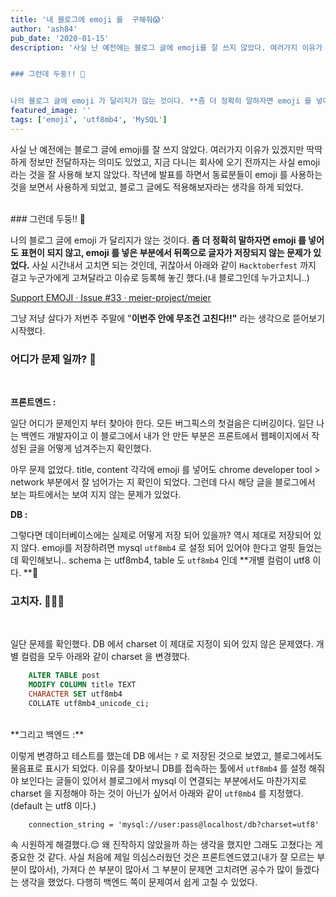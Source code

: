 ```yaml
---
title: '내 블로그에 emoji 를  구해줘😱'
author: 'ash84'
pub_date: '2020-01-15'
description: '사실 난 예전에는 블로그 글에 emoji를 잘 쓰지 않았다. 여러가지 이유가 있겠지만 딱딱하게 정보만 전달하자는 의미도 있었고, 지금 다니는 회사에 오기 전까지는 사실 emoji 라는 것을 잘 사용해 보지 않았다. 작년에 발표를 하면서 동료분들이 emoji 를 사용하는 것을 보면서 사용하게 되었고, 블로그 글에도 적용해보자라는 생각을 하게 되었다. 


### 그런데 두둥!! 🤯


나의 블로그 글에 emoji 가 달리지가 않는 것이다. **좀 더 정확히 말하자면 emoji 를 넣어도 표현이 되지 않고, emoji'
featured_image: ''
tags: ['emoji', 'utf8mb4', 'MySQL']
---
```


사실 난 예전에는 블로그 글에 emoji를 잘 쓰지 않았다. 여러가지 이유가 있겠지만 딱딱하게 정보만 전달하자는 의미도 있었고, 지금 다니는 회사에 오기 전까지는 사실 emoji 라는 것을 잘 사용해 보지 않았다. 작년에 발표를 하면서 동료분들이 emoji 를 사용하는 것을 보면서 사용하게 되었고, 블로그 글에도 적용해보자라는 생각을 하게 되었다. 

<br/>
### 그런데 두둥!! 🤯
<br/>

나의 블로그 글에 emoji 가 달리지가 않는 것이다. **좀 더 정확히 말하자면 emoji 를 넣어도 표현이 되지 않고, emoji 를 넣은 부분에서 뒤쪽으로 글자가 저장되지 않는 문제가 있었다.** 사실 시간내서 고치면 되는 것인데, 귀찮아서 아래와 같이 `Hacktoberfest` 까지 걸고 누군가에게 고쳐달라고 이슈로 등록해 놓긴 했다.(내 블로그인데 누가고치니..)


[Support EMOJI · Issue #33 · meier-project/meier](https://github.com/meier-project/meier/issues/33)

그냥 저냥 살다가 저번주 주말에 "**이번주 안에 무조건 고친다!!"** 라는 생각으로 뜯어보기 시작했다. 
<br/>
### 어디가 문제 일까? 🧐
<br/>

**프론트엔드 :** 

일단 어디가 문제인지 부터 찾아야 한다. 모든 버그픽스의 첫걸음은 디버깅이다. 일단 나는 백엔드 개발자이고 이 블로그에서 내가 안 만든 부분은 프론트에서 웹페이지에서 작성된 글을 어떻게 넘겨주는지 확인했다. 

아무 문제 없었다. title, content 각각에 emoji 를 넣어도 chrome developer tool > network 부분에서 잘 넘어가는 지 확인이 되었다. 그런데 다시 해당 글을 블로그에서 보는 파트에서는 보여 지지 않는 문제가 있었다. 

**DB :** 

그렇다면 데이터베이스에는 실제로 어떻게 저장 되어 있을까? 역시 제대로 저장되어 있지 않다. emoji를 저장하려면 mysql `utf8mb4` 로 설정 되어 있어야 한다고 얼핏 들었는데 확인해보니.. schema 는 utf8mb4, table 도 `utf8mb4` 인데 **개별 컬럼이 utf8 이다. **🤯

### 고치자. 🧑🏻‍💻
<br/>

일단 문제를 확인했다. DB 에서 charset 이 제대로 지정이 되어 있지 않은 문제였다. 개별 컬럼을 모두 아래와 같이 charset 을 변경했다. 

```sql
    ALTER TABLE post
    MODIFY COLUMN title TEXT
    CHARACTER SET utf8mb4
    COLLATE utf8mb4_unicode_ci;
```

<br/>
**그리고 백엔드 :** 

이렇게 변경하고 테스트를 했는데 DB 에서는 `?` 로 저장된 것으로 보였고, 블로그에서도 물음표로 표시가 되었다. 이유를 찾아보니 DB를 접속하는 툴에서 `utf8mb4` 를 설정 해줘야 보인다는 글들이 있어서 블로그에서 mysql 이 연결되는 부분에서도 마찬가지로 charset 을 지정해야 하는 것이 아닌가 싶어서 아래와 같이 `utf8mb4` 를 지정했다. (default 는 utf8 이다.)

```
    connection_string = 'mysql://user:pass@localhost/db?charset=utf8'
```
속 시원하게 해결했다.😌 왜 진작하지 않았을까 하는 생각을 했지만 그래도 고쳤다는 게 중요한 것 같다. 사실 처음에 제일 의심스러웠던 것은 프론트엔드였고(내가 잘 모르는 부분이 많아서), 가져다 쓴 부분이 많아서 그 부분이 문제면 고치려면 공수가 많이 들겠다는 생각을 했었다. 다행히 백엔드 쪽이 문제여서 쉽게 고칠 수 있었다.
